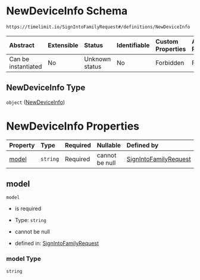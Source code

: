 # NewDeviceInfo Schema

```txt
https://timelimit.io/SignIntoFamilyRequest#/definitions/NewDeviceInfo
```



| Abstract            | Extensible | Status         | Identifiable | Custom Properties | Additional Properties | Access Restrictions | Defined In                                                                                      |
| :------------------ | :--------- | :------------- | :----------- | :---------------- | :-------------------- | :------------------ | :---------------------------------------------------------------------------------------------- |
| Can be instantiated | No         | Unknown status | No           | Forbidden         | Forbidden             | none                | [SignIntoFamilyRequest.schema.json\*](SignIntoFamilyRequest.schema.json "open original schema") |

## NewDeviceInfo Type

`object` ([NewDeviceInfo](signintofamilyrequest-definitions-newdeviceinfo.md))

# NewDeviceInfo Properties

| Property        | Type     | Required | Nullable       | Defined by                                                                                                                                                                            |
| :-------------- | :------- | :------- | :------------- | :------------------------------------------------------------------------------------------------------------------------------------------------------------------------------------ |
| [model](#model) | `string` | Required | cannot be null | [SignIntoFamilyRequest](signintofamilyrequest-definitions-newdeviceinfo-properties-model.md "https://timelimit.io/SignIntoFamilyRequest#/definitions/NewDeviceInfo/properties/model") |

## model



`model`

*   is required

*   Type: `string`

*   cannot be null

*   defined in: [SignIntoFamilyRequest](signintofamilyrequest-definitions-newdeviceinfo-properties-model.md "https://timelimit.io/SignIntoFamilyRequest#/definitions/NewDeviceInfo/properties/model")

### model Type

`string`
